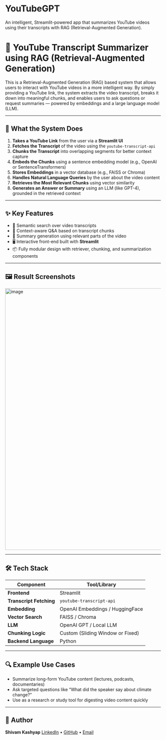 # YouTubeGPT
An intelligent, Streamlit-powered app that summarizes YouTube videos using their transcripts with RAG (Retrieval-Augmented Generation).

# 🎥 YouTube Transcript Summarizer using RAG (Retrieval-Augmented Generation)

This is a Retrieval-Augmented Generation (RAG) based system that allows users to interact with YouTube videos in a more intelligent way.
By simply providing a YouTube link, the system extracts the video transcript, breaks it down into meaningful chunks, and enables users to ask questions or request summaries — powered by embeddings and a large language model (LLM).

---

## 🧠 What the System Does

1. **Takes a YouTube Link** from the user via a **Streamlit UI**
2. **Fetches the Transcript** of the video using the `youtube-transcript-api`
3. **Chunks the Transcript** into overlapping segments for better context capture
4. **Embeds the Chunks** using a sentence embedding model (e.g., OpenAI or SentenceTransformers)
5. **Stores Embeddings** in a vector database (e.g., FAISS or Chroma)
6. **Handles Natural Language Queries** by the user about the video content
7. **Retrieves the Most Relevant Chunks** using vector similarity
8. **Generates an Answer or Summary** using an LLM (like GPT-4), grounded in the retrieved context

---

## ✨ Key Features

* 🎯 Semantic search over video transcripts
* 💬 Context-aware Q\&A based on transcript chunks
* 📄 Summary generation using relevant parts of the video
* 🖥️ Interactive front-end built with **Streamlit**
* 📦 Fully modular design with retriever, chunking, and summarization components

---

## 🖼️ Result Screenshots

<img width="966" height="846" alt="image" src="https://github.com/user-attachments/assets/6a0e7020-9875-455e-a443-1bc1711d26c8" />

---

## 🛠️ Tech Stack

| Component               | Tool/Library                     |
| ----------------------- | -------------------------------- |
| **Frontend**            | Streamlit                        |
| **Transcript Fetching** | `youtube-transcript-api`         |
| **Embedding**           | OpenAI Embeddings / HuggingFace  |
| **Vector Search**       | FAISS / Chroma                   |
| **LLM**                 | OpenAI GPT / Local LLM           |
| **Chunking Logic**      | Custom (Sliding Window or Fixed) |
| **Backend Language**    | Python                           |

---

## 🔍 Example Use Cases

* Summarize long-form YouTube content (lectures, podcasts, documentaries)
* Ask targeted questions like “What did the speaker say about climate change?”
* Use as a research or study tool for digesting video content quickly

---

## 👤 Author

**Shivam Kashyap**
[LinkedIn](https://www.linkedin.com/in/your-profile) • [GitHub](https://github.com/shivam4776) • [Email](mailto:shivam4776kashyap@gmail.com)

